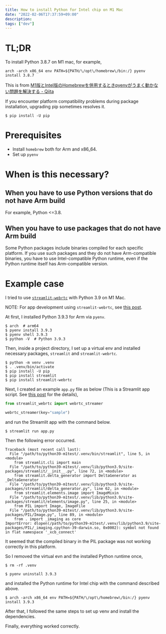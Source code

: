 ```yaml
---
title: How to install Python for Intel chip on M1 Mac
date: "2022-02-06T17:37:59+09:00"
description:
tags: ["dev"]
---
```


# TL;DR

To install Python 3.8.7 on M1 mac, for example,
```shell
arch -arch x86_64 env PATH=${PATH/\/opt\/homebrew\/bin:/} pyenv install 3.8.7
```

This is from [M1版とIntel版のHomebrewを併用するときpyenvがうまく動かない問題を解決する - Qiita](https://qiita.com/tomtsutom0122/items/52487730001247fdc2c5)

If you encounter platform compatibility problems during package installation, upgrading pip sometimes resolves it.
```shell
$ pip install -U pip
```

# Prerequisites
* Install `homebrew` both for Arm and x86_64.
* Set up `pyenv`

# When is this necessary?
## When you have to use Python versions that do not have Arm build
For example, Python <=3.8.

## When you have to use packages that do not have Arm build
Some Python packages include binaries compiled for each specific platform.
If you use such packages and they do not have Arm-compatible binaries, you have to use Intel-compatible Python runtime, even if the Python runtime itself has Arm-compatible version.

# Example case
I tried to use [`streamlit-webrtc`](https://github.com/whitphx/streamlit-webrtc/) with Python 3.9 on M1 Mac.

NOTE: For app development using `streamlit-webrtc`, see [this post](../20211231-streamlit-webrtc-video-app-tutorial/).

At first, I installed Python 3.9.3 for Arm via `pyenv`.
```shell
$ arch  # arm64
$ pyenv install 3.9.3
$ pyenv shell 3.9.3
$ python -V  # Python 3.9.3
```

Then, inside a project directory, I set up a virtual env and installed necessary packages, `streamlit` and `streamlit-webrtc`.
```
$ python -m venv .venv
$ . .venv/bin/activate
$ pip install -U pip
$ pip install streamlit
$ pip install streamlit-webrtc
```

Next, I created an example `app.py` file as below (This is a Streamlit app script. See [this post](../20211231-streamlit-webrtc-video-app-tutorial/) for the details),
```python
from streamlit_webrtc import webrtc_streamer

webrtc_streamer(key="sample")
```

and run the Streamlit app with the command below.
```shell
$ streamlit run app.py
```

Then the following error occurred.
```
Traceback (most recent call last):
  File "/path/to/python39-m1test/.venv/bin/streamlit", line 5, in <module>
    from streamlit.cli import main
  File "/path/to/python39-m1test/.venv/lib/python3.9/site-packages/streamlit/__init__.py", line 72, in <module>
    from streamlit.delta_generator import DeltaGenerator as _DeltaGenerator
  File "/path/to/python39-m1test/.venv/lib/python3.9/site-packages/streamlit/delta_generator.py", line 62, in <module>
    from streamlit.elements.image import ImageMixin
  File "/path/to/python39-m1test/.venv/lib/python3.9/site-packages/streamlit/elements/image.py", line 25, in <module>
    from PIL import Image, ImageFile
  File "/path/to/python39-m1test/.venv/lib/python3.9/site-packages/PIL/Image.py", line 89, in <module>
    from . import _imaging as core
ImportError: dlopen(/path/to/python39-m1test/.venv/lib/python3.9/site-packages/PIL/_imaging.cpython-39-darwin.so, 0x0002): symbol not found in flat namespace '_xcb_connect'
```
It seemed that the compiled binary in the PIL package was not working correctly in this platform.

So I removed the virtual evn and the installed Python runtime once,
```shell
$ rm -rf .venv
```
```shell
$ pyenv uninstall 3.9.3
```

and installed the Python runtime for Intel chip with the command described above.
```shell
$ arch -arch x86_64 env PATH=${PATH/\/opt\/homebrew\/bin:/} pyenv install 3.9.3
```

After that, I followed the same steps to set up venv and install the dependencies.

Finally, everything worked correctly.

